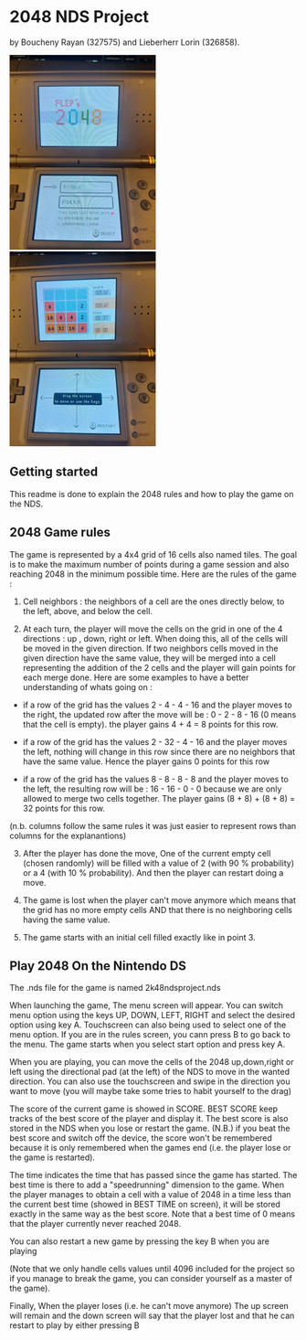 # 2048 NDS Project 

by Boucheny Rayan (327575) and Lieberherr Lorin (326858).

<p>
  <img src="Image2.jpg" alt="Image 1" style="margin-right: 100px; display: inline-block;">
  <img src="Image3.jpg" alt="Image 3" style="display: inline-block;">
</p>

## Getting started

This readme is done to explain the 2048 rules and how to play the game on the NDS.

## 2048 Game rules

The game is represented by a 4x4 grid of 16 cells also named tiles. The goal is to make the maximum number of points during a game session and also reaching 2048 in the minimum possible time. Here are the rules of the game :

1. Cell neighbors : the neighbors of a cell are the ones directly below, to the left, above, and below the cell.

2. At each turn, the player will move the cells on the grid in one of the 4 directions : up , down, right or left. When doing this, all of the cells will be moved in the given direction. If two neighbors cells moved in the given direction have the same value, they will be merged into a cell representing the addition of the 2 cells and the player will gain points for each merge done. Here are some examples to have a better understanding of whats going on : 

- if a row of the grid has the values 2 - 4 - 4 - 16 and the player moves to the right, the updated row after the move will be : 0 - 2 - 8 - 16 (0 means that the cell is empty). the player gains 4 + 4 = 8 points for this row.

- if a row of the grid has the values 2 - 32 - 4 - 16 and the player moves the left, nothing will change in this row since there are no neighbors that have the same value. Hence the player gains 0 points for this row

- if a row of the grid has the values 8 - 8 - 8 - 8 and the player moves to the left, the resulting row will be : 16 - 16 - 0 - 0 because we are only allowed to merge two cells together. The player gains (8 + 8) + (8 + 8) = 32 points for this row.

(n.b. columns follow the same rules it was just easier to represent rows than columns for the explanantions)

3. After the player has done the move, One of the current empty cell (chosen randomly) will be filled with a value of 2 (with 90 % probability) or a 4 (with 10 % probability). And then the player can restart doing a move.

4. The game is lost when the player can't move anymore which means that the grid has no more empty cells AND that there is no neighboring cells having the same value.

5. The game starts with an initial cell filled exactly like in point 3. 


## Play 2048 On the Nintendo DS

The .nds file for the game is named 2k48ndsproject.nds

When launching the game, The menu screen will appear. You can switch menu option using the keys UP, DOWN, LEFT, RIGHT and select the desired option using key A. Touchscreen can also being used to select one of the menu option. If you are in the rules screen, you cann press B to go back to the menu. The game starts when you select start option and press key A.

When you are playing, you can move the cells of the 2048 up,down,right or left using the directional pad (at the left) of the NDS to move in the wanted direction. You can also use the touchscreen and swipe in the direction you want to move (you will maybe take some tries to habit yourself to the drag)


The score of the current game is showed in SCORE. BEST SCORE keep tracks of the best score of the player and display it. The best score is also stored in the NDS when you lose or restart the game. (N.B.) if you beat the best score and switch off the device, the score won't be remembered because it is only remembered when the games end (i.e. the player lose or the game is restarted).

The time indicates the time that has passed since the game has started. The best time is there to add a "speedrunning" dimension to the game. When the player manages to obtain a cell with a value of 2048 in a time less than the current best time (showed in BEST TIME on screen), it will be stored exactly in the same way as the best score. Note that a best time of 0 means that the player currently never reached 2048.

You can also restart a new game by pressing the key B when you are playing

(Note that we only handle cells values until 4096 included for the project so if you manage to break the game, you can consider yourself as a master of the game).

Finally, When the player loses (i.e. he can't move anymore) The up screen will remain and the down screen will say that the player lost and that he can restart to play by either pressing B